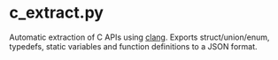 # c_extract.py
Automatic extraction of C APIs using [clang](https://pypi.org/project/clang/).
Exports struct/union/enum, typedefs, static variables
and function definitions to a JSON format.

